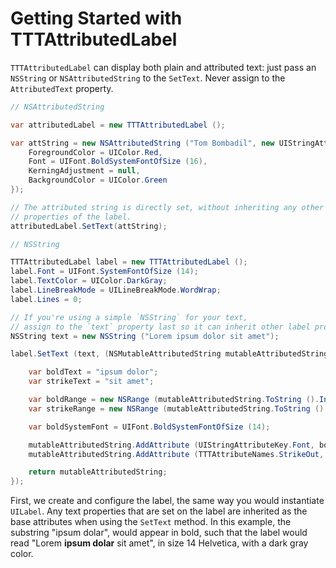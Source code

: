 # Getting Started with TTTAttributedLabel

`TTTAttributedLabel` can display both plain and attributed text: just pass an `NSString` or `NSAttributedString` to the `SetText`. Never assign to the `AttributedText` property.

``` C#
// NSAttributedString

var attributedLabel = new TTTAttributedLabel ();

var attString = new NSAttributedString ("Tom Bombadil", new UIStringAttributes {
	ForegroundColor = UIColor.Red,
	Font = UIFont.BoldSystemFontOfSize (16),
	KerningAdjustment = null,
	BackgroundColor = UIColor.Green
});

// The attributed string is directly set, without inheriting any other text
// properties of the label.
attributedLabel.SetText(attString);
```

``` C#
// NSString

TTTAttributedLabel label = new TTTAttributedLabel ();
label.Font = UIFont.SystemFontOfSize (14);
label.TextColor = UIColor.DarkGray;
label.LineBreakMode = UILineBreakMode.WordWrap;
label.Lines = 0;

// If you're using a simple `NSString` for your text,
// assign to the `text` property last so it can inherit other label properties.
NSString text = new NSString ("Lorem ipsum dolor sit amet");

label.SetText (text, (NSMutableAttributedString mutableAttributedString) => {

	var boldText = "ipsum dolor";
	var strikeText = "sit amet";

	var boldRange = new NSRange (mutableAttributedString.ToString ().IndexOf (boldText, StringComparison.OrdinalIgnoreCase), boldText.Length);
	var strikeRange = new NSRange (mutableAttributedString.ToString ().IndexOf (strikeText, StringComparison.OrdinalIgnoreCase), strikeText.Length);

	var boldSystemFont = UIFont.BoldSystemFontOfSize (14);

	mutableAttributedString.AddAttribute (UIStringAttributeKey.Font, boldSystemFont, boldRange);
	mutableAttributedString.AddAttribute (TTTAttributeNames.StrikeOut, NSObject.FromObject (true), strikeRange);

	return mutableAttributedString;
});
```
First, we create and configure the label, the same way you would instantiate `UILabel`. Any text properties that are set on the label are inherited as the base attributes when using the `SetText` method. In this example, the substring "ipsum dolar", would appear in bold, such that the label would read "Lorem **ipsum dolar** sit amet", in size 14 Helvetica, with a dark gray color.

